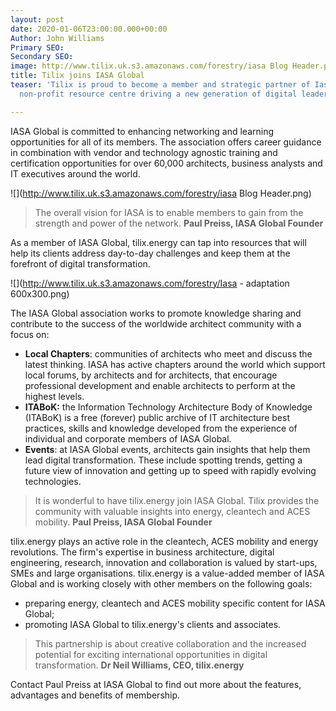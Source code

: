 ```yaml
---
layout: post
date: 2020-01-06T23:00:00.000+00:00
Author: John Williams
Primary SEO: 
Secondary SEO: 
image: http://www.tilix.uk.s3.amazonaws.com/forestry/iasa Blog Header.png
title: Tilix joins IASA Global
teaser: 'Tilix is proud to become a member and strategic partner of Iasa Global: A
  non-profit resource centre driving a new generation of digital leaders.'

---
```

IASA Global is committed to enhancing networking and learning opportunities for all of its members. The association offers career guidance in combination with vendor and technology agnostic training and certification opportunities for over 60,000 architects, business analysts and IT executives around the world.

![](http://www.tilix.uk.s3.amazonaws.com/forestry/iasa Blog Header.png)

> The overall vision for IASA is to enable members to gain from the strength and power of the network. **Paul Preiss, IASA Global Founder**

As a member of IASA Global, tilix.energy can tap into resources that will help its clients address day-to-day challenges and keep them at the forefront of digital transformation.

![](http://www.tilix.uk.s3.amazonaws.com/forestry/Iasa - adaptation 600x300.png)

The IASA Global association works to promote knowledge sharing and contribute to the success of the worldwide architect community with a focus on:

* **Local Chapters**: communities of architects who meet and discuss the latest thinking. IASA has active chapters around the world which support local forums, by architects and for architects, that encourage professional development and enable architects to perform at the highest levels.
* **ITABoK:** the Information Technology Architecture Body of Knowledge (ITABoK) is a free (forever) public archive of IT architecture best practices, skills and knowledge developed from the experience of individual and corporate members of IASA Global.
* **Events**: at IASA Global events, architects gain insights that help them lead digital transformation. These include spotting trends, getting a future view of innovation and getting up to speed with rapidly evolving technologies.

> It is wonderful to have tilix.energy join IASA Global. Tilix provides the community with valuable insights into energy, cleantech and ACES mobility. **Paul Preiss, IASA Global Founder**

tilix.energy plays an active role in the cleantech, ACES mobility and energy revolutions. The firm's expertise in business architecture, digital engineering, research, innovation and collaboration is valued by start-ups, SMEs and large organisations. tilix.energy is a value-added member of IASA Global and is working closely with other members on the following goals:

* preparing energy, cleantech and ACES mobility specific content for IASA Global;
* promoting IASA Global to tilix.energy's clients and associates.

> This partnership is about creative collaboration and the increased potential for exciting international opportunities in digital transformation. **Dr Neil Williams, CEO, tilix.energy**

Contact Paul Preiss at IASA Global to find out more about the features, advantages and benefits of membership.